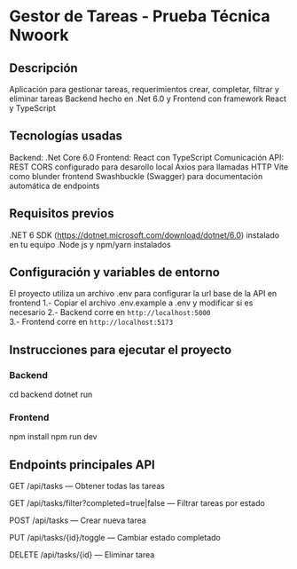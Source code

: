 # Gestor de Tareas - Prueba Técnica Nwoork

## Descripción

Aplicación para gestionar tareas, requerimientos crear, completar, filtrar y eliminar tareas
Backend hecho en .Net 6.0 y Frontend con framework React y TypeScript

## Tecnologías usadas

Backend: .Net Core 6.0
Frontend: React con TypeScript
Comunicación API: REST
CORS configurado para desarollo local
Axios para llamadas HTTP
Vite como blunder frontend
Swashbuckle (Swagger) para documentación automática de endpoints

## Requisitos previos
.NET 6 SDK (https://dotnet.microsoft.com/download/dotnet/6.0) instalado en tu equipo
.Node js y npm/yarn instalados

## Configuración y variables de entorno
El proyecto utiliza un archivo .env para configurar la url base de la API en frontend
1.- Copiar el archivo .env.example a .env y modificar si es necesario
2.- Backend corre en `http://localhost:5000`  
3.- Frontend corre en `http://localhost:5173`  

## Instrucciones para ejecutar el proyecto

### Backend
cd backend
dotnet run

### Frontend
npm install
npm run dev

## Endpoints principales API

GET /api/tasks — Obtener todas las tareas

GET /api/tasks/filter?completed=true|false — Filtrar tareas por estado

POST /api/tasks — Crear nueva tarea

PUT /api/tasks/{id}/toggle — Cambiar estado completado

DELETE /api/tasks/{id} — Eliminar tarea
